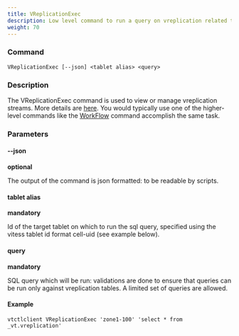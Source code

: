 ```yaml
---
title: VReplicationExec
description: Low level command to run a query on vreplication related tables
weight: 70
---
```


### Command

```
VReplicationExec [--json] <tablet alias> <query>
```

### Description

The VReplicationExec command is used to view or manage vreplication streams. More details are [here](../vreplication#exec). You would typically use one of the higher-level commands like the [WorkFlow](../workflow) command accomplish the same task.

### Parameters

#### --json
**optional**

<div class="cmd">
The output of the command is json formatted: to be readable by scripts.
</div>

#### tablet alias
**mandatory**

<div class="cmd">
Id of the target tablet on which to run the sql query, specified using the vitess tablet id format
cell-uid (see example below).
</div>

#### query
**mandatory**

<div class="cmd">
SQL query which will be run: validations are done to ensure that queries can be run only against vreplication tables.
A limited set of queries are allowed.
</div>

#### Example
```
vtctlclient VReplicationExec 'zone1-100' 'select * from _vt.vreplication'
```

